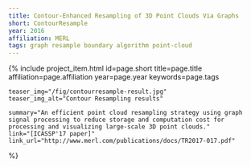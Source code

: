 ```yaml
---
title: Contour-Enhanced Resampling of 3D Point Clouds Via Graphs
short: ContourResample
year: 2016
affiliation: MERL
tags: graph resample boundary algorithm point-cloud
---
```

{% include project_item.html
	id=page.short
	title=page.title
	affiliation=page.affiliation
	year=page.year
	keywords=page.tags

	teaser_img="/fig/contourresample-result.jpg"
	teaser_img_alt="Contour Resampling results"

	summary="An efficient point cloud resampling strategy using graph signal processing to reduce storage and computation cost for processing and visualizing large-scale 3D point clouds."
	link="[ICASSP'17 paper]"
	link_url="http://www.merl.com/publications/docs/TR2017-017.pdf"
%}